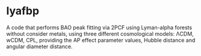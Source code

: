 # lyafbp
A code that performs BAO peak fitting via 2PCF using Lyman-alpha forests without consider metals, using three different cosmological models: ΛCDM, wCDM, CPL, providing the AP effect parameter values, Hubble distance and angular diameter distance.

